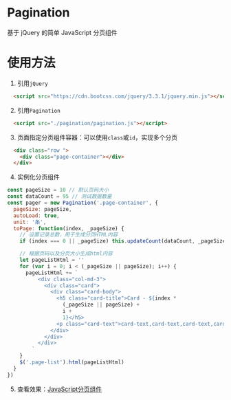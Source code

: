 # Pagination

基于 jQuery 的简单 JavaScript 分页组件

# 使用方法

1.  引用`jQuery`

```html
  <script src="https://cdn.bootcss.com/jquery/3.3.1/jquery.min.js"></script>
```

2.  引用`Pagination`

```html
  <script src="./pagination/pagination.js"></script>
```

3.  页面指定分页组件容器：可以使用`class`或`id`，实现多个分页

```html
  <div class="row ">
    <div class="page-container"></div>
  </div>
```

4.  实例化分页组件

```javascript
const pageSize = 10 // 默认页码大小
const dataCount = 95 // 测试数据数量
const pager = new Pagination('.page-container', {
  pageSize: pageSize,
  autoLoad: true,
  unit: '条',
  toPage: function(index, _pageSize) {
    // 设置记录总数，用于生成分页HTML内容
    if (index === 0 || _pageSize) this.updateCount(dataCount, _pageSize)

    // 根据页码以及分页大小生成html内容
    let pageListHtml = ''
    for (var i = 0; i < (_pageSize || pageSize); i++) {
      pageListHtml += `
          <div class="col-md-3">
            <div class="card">
              <div class="card-body">
                <h5 class="card-title">Card - ${index *
                  (_pageSize || pageSize) +
                  i +
                  1}</h5>
                <p class="card-text">card-text,card-text,card-text,card-text</p>
              </div>
            </div>
          </div>
        `
    }
    $('.page-list').html(pageListHtml)
  }
})
```

5. 查看效果：[JavaScript分页组件](https://liverwang.github.io/Pagination/src/index.html)
